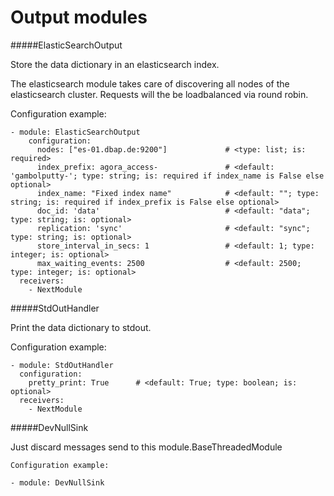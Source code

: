 Output modules
==========

#####ElasticSearchOutput

Store the data dictionary in an elasticsearch index.

The elasticsearch module takes care of discovering all nodes of the elasticsearch cluster.
Requests will the be loadbalanced via round robin.

Configuration example:

    - module: ElasticSearchOutput
        configuration:
          nodes: ["es-01.dbap.de:9200"]             # <type: list; is: required>
          index_prefix: agora_access-               # <default: 'gambolputty-'; type: string; is: required if index_name is False else optional>
          index_name: "Fixed index name"            # <default: ""; type: string; is: required if index_prefix is False else optional>
          doc_id: 'data'                            # <default: "data"; type: string; is: optional>
          replication: 'sync'                       # <default: "sync"; type: string; is: optional>
          store_interval_in_secs: 1                 # <default: 1; type: integer; is: optional>
          max_waiting_events: 2500                  # <default: 2500; type: integer; is: optional>
      receivers:
        - NextModule

#####StdOutHandler

Print the data dictionary to stdout.

Configuration example:

    - module: StdOutHandler
      configuration:
        pretty_print: True      # <default: True; type: boolean; is: optional>
      receivers:
        - NextModule

#####DevNullSink

Just discard messages send to this module.BaseThreadedModule

    Configuration example:

    - module: DevNullSink